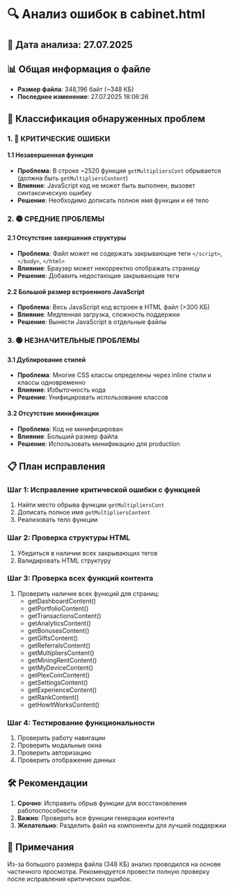 # 🔍 Анализ ошибок в cabinet.html

## 📅 Дата анализа: 27.07.2025

## 📊 Общая информация о файле
- **Размер файла**: 348,196 байт (~348 КБ)
- **Последнее изменение**: 27.07.2025 18:06:26

## 🚨 Классификация обнаруженных проблем

### 1. 🔴 КРИТИЧЕСКИЕ ОШИБКИ

#### 1.1 Незавершенная функция
- **Проблема**: В строке ~2520 функция `getMultipliersCont` обрывается (должна быть `getMultipliersContent`)
- **Влияние**: JavaScript код не может быть выполнен, вызовет синтаксическую ошибку
- **Решение**: Необходимо дописать полное имя функции и её тело

### 2. 🟡 СРЕДНИЕ ПРОБЛЕМЫ

#### 2.1 Отсутствие завершения структуры
- **Проблема**: Файл может не содержать закрывающие теги `</script>`, `</body>`, `</html>`
- **Влияние**: Браузер может некорректно отображать страницу
- **Решение**: Добавить недостающие закрывающие теги

#### 2.2 Большой размер встроенного JavaScript
- **Проблема**: Весь JavaScript код встроен в HTML файл (>300 КБ)
- **Влияние**: Медленная загрузка, сложность поддержки
- **Решение**: Вынести JavaScript в отдельные файлы

### 3. 🟢 НЕЗНАЧИТЕЛЬНЫЕ ПРОБЛЕМЫ

#### 3.1 Дублирование стилей
- **Проблема**: Многие CSS классы определены через inline стили и классы одновременно
- **Влияние**: Избыточность кода
- **Решение**: Унифицировать использование классов

#### 3.2 Отсутствие минификации
- **Проблема**: Код не минифицирован
- **Влияние**: Больший размер файла
- **Решение**: Использовать минификацию для production

## 📋 План исправления

### Шаг 1: Исправление критической ошибки с функцией
1. Найти место обрыва функции `getMultipliersCont`
2. Дописать полное имя `getMultipliersContent`
3. Реализовать тело функции

### Шаг 2: Проверка структуры HTML
1. Убедиться в наличии всех закрывающих тегов
2. Валидировать HTML структуру

### Шаг 3: Проверка всех функций контента
1. Проверить наличие всех функций для страниц:
   - getDashboardContent()
   - getPortfolioContent()
   - getTransactionsContent()
   - getAnalyticsContent()
   - getBonusesContent()
   - getGiftsContent()
   - getReferralsContent()
   - getMultipliersContent()
   - getMiningRentContent()
   - getMyDeviceContent()
   - getPlexCoinContent()
   - getSettingsContent()
   - getExperienceContent()
   - getRankContent()
   - getHowItWorksContent()

### Шаг 4: Тестирование функциональности
1. Проверить работу навигации
2. Проверить модальные окна
3. Проверить авторизацию
4. Проверить отображение данных

## 🛠️ Рекомендации

1. **Срочно**: Исправить обрыв функции для восстановления работоспособности
2. **Важно**: Проверить все функции генерации контента
3. **Желательно**: Разделить файл на компоненты для лучшей поддержки

## 📝 Примечания

Из-за большого размера файла (348 КБ) анализ проводился на основе частичного просмотра. Рекомендуется провести полную проверку после исправления критических ошибок.
